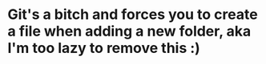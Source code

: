 # Git's a bitch and forces you to create a file when adding a new folder, aka I'm too lazy to remove this :)
